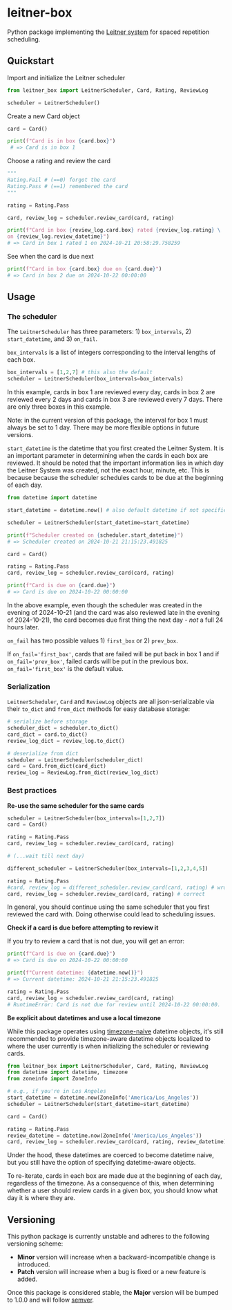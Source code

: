 # leitner-box

Python package implementing the [Leitner system](https://en.wikipedia.org/wiki/Leitner_system) for spaced repetition scheduling.

## Quickstart


Import and initialize the Leitner scheduler

```python
from leitner_box import LeitnerScheduler, Card, Rating, ReviewLog

scheduler = LeitnerScheduler()
```

Create a new Card object

```python
card = Card()

print(f"Card is in box {card.box}")
 # => Card is in box 1
```

Choose a rating and review the card

```python
"""
Rating.Fail # (==0) forgot the card
Rating.Pass # (==1) remembered the card
"""

rating = Rating.Pass

card, review_log = scheduler.review_card(card, rating)

print(f"Card in box {review_log.card.box} rated {review_log.rating} \
on {review_log.review_datetime}")
# => Card in box 1 rated 1 on 2024-10-21 20:58:29.758259
```

See when the card is due next

```python
print(f"Card in box {card.box} due on {card.due}")
# => Card in box 2 due on 2024-10-22 00:00:00
```

## Usage

### The scheduler

The `LeitnerScheduler` has three parameters: 1) `box_intervals`, 2) `start_datetime`, and 3) `on_fail`.

`box_intervals` is a list of integers corresponding to the interval lengths of each box. 

```python
box_intervals = [1,2,7] # this also the default
scheduler = LeitnerScheduler(box_intervals=box_intervals)
```

In this example, cards in box 1 are reviewed every day, cards in box 2 are reviewed every 2 days and cards in box 3 are reviewed every 7 days. There are only three boxes in this example.

Note: in the current version of this package, the interval for box 1 must always be set to 1 day. There may be more flexible options in future versions.

`start_datetime` is the datetime that you first created the Leitner System. It is an important parameter in determining when the cards in each box are reviewed. It should be noted that the important information lies in which day the Leitner System was created, not the exact hour, minute, etc. This is because because the scheduler schedules cards to be due at the beginning of each day.

```python
from datetime import datetime

start_datetime = datetime.now() # also default datetime if not specified

scheduler = LeitnerScheduler(start_datetime=start_datetime)

print(f"Scheduler created on {scheduler.start_datetime}")
# => Scheduler created on 2024-10-21 21:15:23.491825

card = Card()

rating = Rating.Pass
card, review_log = scheduler.review_card(card, rating)

print(f"Card is due on {card.due}")
# => Card is due on 2024-10-22 00:00:00
```

In the above example, even though the scheduler was created in the evening of 2024-10-21 (and the card was also reviewed late in the evening of 2024-10-21), the card becomes due first thing the next day - *not* a full 24 hours later.

`on_fail` has two possible values 1) `first_box` or 2) `prev_box`.

If `on_fail='first_box'`, cards that are failed will be put back in box 1 and if `on_fail='prev_box'`, failed cards will be put in the previous box. `on_fail='first_box'` is the default value.

### Serialization

`LeitnerScheduler`, `Card` and `ReviewLog` objects are all json-serializable via their `to_dict` and `from_dict` methods for easy database storage:

```python
# serialize before storage
scheduler_dict = scheduler.to_dict()
card_dict = card.to_dict()
review_log_dict = review_log.to_dict()

# deserialize from dict
scheduler = LeitnerScheduler(scheduler_dict)
card = Card.from_dict(card_dict)
review_log = ReviewLog.from_dict(review_log_dict)
```

### Best practices

**Re-use the same scheduler for the same cards**

```python
scheduler = LeitnerScheduler(box_intervals=[1,2,7])
card = Card()

rating = Rating.Pass
card, review_log = scheduler.review_card(card, rating)

# (...wait till next day)

different_scheduler = LeitnerScheduler(box_intervals=[1,2,3,4,5])

rating = Rating.Pass
#card, review_log = different_scheduler.review_card(card, rating) # wrong
card, review_log = scheduler.review_card(card, rating) # correct
```

In general, you should continue using the same scheduler that you first reviewed the card with. Doing otherwise could lead to scheduling issues.

**Check if a card is due before attempting to review it**

If you try to review a card that is not due, you will get an error:
```python
print(f"Card is due on {card.due}")
# => Card is due on 2024-10-22 00:00:00

print(f"Current datetime: {datetime.now()}")
# => Current datetime: 2024-10-21 21:15:23.491825

rating = Rating.Pass
card, review_log = scheduler.review_card(card, rating)
# RuntimeError: Card is not due for review until 2024-10-22 00:00:00.
```

**Be explicit about datetimes and use a local timezone**

While this package operates using [timezone-naive](https://docs.python.org/3/library/datetime.html#aware-and-naive-objects) datetime objects, it's still recommended to provide timezone-aware datetime objects localized to where the user currently is when initializing the scheduler or reviewing cards.

```python
from leitner_box import LeitnerScheduler, Card, Rating, ReviewLog
from datetime import datetime, timezone
from zoneinfo import ZoneInfo

# e.g., if you're in Los Angeles
start_datetime = datetime.now(ZoneInfo('America/Los_Angeles'))
scheduler = LeitnerScheduler(start_datetime=start_datetime)

card = Card()

rating = Rating.Pass
review_datetime = datetime.now(ZoneInfo('America/Los_Angeles'))
card, review_log = scheduler.review_card(card, rating, review_datetime)
```

Under the hood, these datetimes are coerced to become datetime naive, but you still have the option of specifying datetime-aware objects.

To re-iterate, cards in each box are made due at the beginning of each day, regardless of the timezone. As a consequence of this, when determining whether a user should review cards in a given box, you should know what day it is where they are.

## Versioning

This python package is currently unstable and adheres to the following versioning scheme:

- **Minor** version will increase when a backward-incompatible change is introduced.
- **Patch** version will increase when a bug is fixed or a new feature is added.

Once this package is considered stable, the **Major** version will be bumped to 1.0.0 and will follow [semver](https://semver.org/).